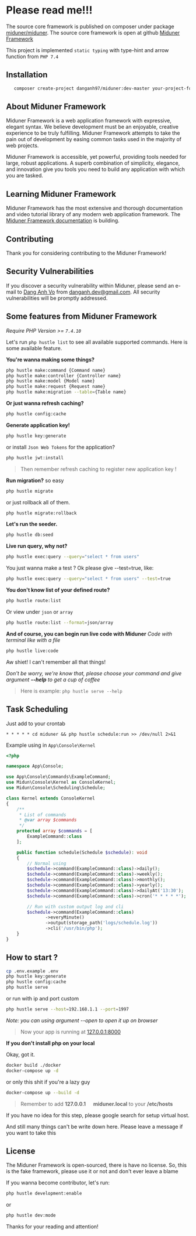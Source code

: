 # Please read me!!!

The source core framework is published on composer under package [miduner/miduner](https://packagist.org/packages/miduner/miduner).
The source core framework is open at github [Miduner Framework](https://github.com/miduner/framework)

This project is implemented `static typing` with type-hint and arrow function from `PHP 7.4`

## Installation

```bash
   composer create-project danganh97/miduner:dev-master your-project-folder
```

## About Miduner Framework

Miduner Framework is a web application framework with expressive, elegant syntax. We believe development must be an enjoyable, creative experience to be truly fulfilling. Miduner Framework attempts to take the pain out of development by easing common tasks used in the majority of web projects.

Miduner Framework is accessible, yet powerful, providing tools needed for large, robust applications. A superb combination of simplicity, elegance, and innovation give you tools you need to build any application with which you are tasked.

## Learning Miduner Framework

Miduner Framework has the most extensive and thorough documentation and video tutorial library of any modern web application framework. The [Miduner Framework documentation](https://miduner.com/docs) is building.

## Contributing

Thank you for considering contributing to the Miduner Framework!

## Security Vulnerabilities

If you discover a security vulnerability within Miduner, please send an e-mail to [Dang Anh Vo](https://facebook.com/underspected) from danganh.dev@gmail.com. All security vulnerabilities will be promptly addressed.

## Some features from Miduner Framework

*Require PHP Version >= `7.4.10`*

Let's run `php hustle list` to see all available supported commands. Here is some available feature.

**You're wanna making some things?**

```bash
php hustle make:command {Command name}
php hustle make:controller {Controller name}
php hustle make:model {Model name}
php hustle make:request {Request name}
php hustle make:migration --table={Table name}
```

**Or just wanna refresh caching?**

```bash
php hustle config:cache
```

**Generate application key!**

```bash
php hustle key:generate
```

or install `Json Web Tokens` for the application?

```bash
php hustle jwt:install
```

>Then remember refresh caching to register new application key !

**Run migration?** 
so easy

```bash
php hustle migrate
```
or just rollback all of them.

```bash
php hustle migrate:rollback
```

**Let's run the seeder.**

```bash
php hustle db:seed
```

**Live run query, why not?**

```bash
php hustle exec:query --query="select * from users"
```
You just wanna make a test ? Ok please give --test=true, like:

```bash
php hustle exec:query --query="select * from users" --test=true
```

**You don't know list of your defined route?**
```bash
php hustle route:list
```
Or view under ```json``` or ```array```
```bash
php hustle route:list --format=json/array
```

**And of course, you can begin run live code with Miduner**
*Code with terminal like with a file*

```bash
php hustle live:code
```

Aw shiet! I can't remember all that things!

*Don't be worry, we're know that, please choose your command and give argument **--help** to get a cup of coffee*

>Here is example: ```php hustle serve --help```

## Task Scheduling

Just add to your crontab

`* * * * * cd miduner && php hustle schedule:run >> /dev/null 2>&1`

Example using in `App\Console\Kernel`

```php
<?php

namespace App\Console;

use App\Console\Commands\ExampleCommand;
use Midun\Console\Kernel as ConsoleKernel;
use Midun\Console\Scheduling\Schedule;

class Kernel extends ConsoleKernel
{
    /**
     * List of commands
     * @var array $commands
     */
    protected array $commands = [
        ExampleCommand::class
    ];

    public function schedule(Schedule $schedule): void
    {
        // Normal using
        $schedule->command(ExampleCommand::class)->daily();
        $schedule->command(ExampleCommand::class)->weekly();
        $schedule->command(ExampleCommand::class)->monthly();
        $schedule->command(ExampleCommand::class)->yearly();
        $schedule->command(ExampleCommand::class)->dailyAt('13:30');
        $schedule->command(ExampleCommand::class)->cron('* * * * *');

        // Run with custom output log and cli
        $schedule->command(ExampleCommand::class)
               ->everyMinute()
               ->output(storage_path('logs/schedule.log'))
               ->cli('/usr/bin/php'); 
    }
}
```

## How to start ?

```bash
cp .env.example .env
php hustle key:generate
php hustle config:cache
php hustle serve
```
or run with ip and port custom

```bash
php hustle serve --host=192.168.1.1 --port=1997
```
*Note: you can using argument --open to open it up on browser*

>Now your app is running at [127.0.0.1:8000](127.0.0.1:8000)

**If you don't install php on your local**

Okay, got it.

```bash
docker build ./docker
docker-compose up -d
```
or only this shit if you're a lazy guy
```bash
docker-compose up --build -d
```

>Remember to add **127.0.0.1 &emsp; miduner.local** to your **/etc/hosts**

If you have no idea for this step, please google search for setup virtual host.

And still many things can't be write down here. Please leave a message if you want to take this


## License

The Miduner Framework is open-sourced, there is have no license.
So, this is the fake framework, please use it or not and don't ever leave a blame

If you wanna become contributor, let's run:

```bash
php hustle development:enable
```
or
```bash
php hustle dev:mode
```
Thanks for your reading and attention!
